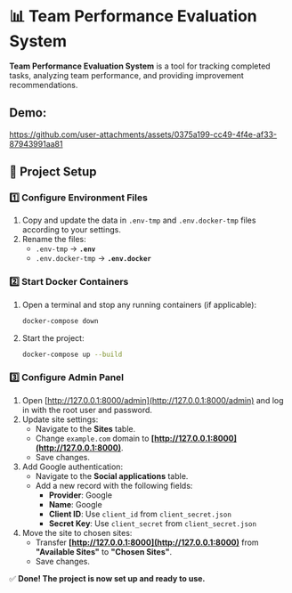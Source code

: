 ﻿# 📊 Team Performance Evaluation System

**Team Performance Evaluation System** is a tool for tracking completed tasks, analyzing team performance, and providing improvement recommendations.

## Demo:
https://github.com/user-attachments/assets/0375a199-cc49-4f4e-af33-87943991aa81

## 🚀 Project Setup

### 1️⃣ Configure Environment Files
1. Copy and update the data in `.env-tmp` and `.env.docker-tmp` files according to your settings.
2. Rename the files:
   - `.env-tmp` → **`.env`**
   - `.env.docker-tmp` → **`.env.docker`**

### 2️⃣ Start Docker Containers
1. Open a terminal and stop any running containers (if applicable):
   ```bash
   docker-compose down
   ```
2. Start the project:
   ```bash
   docker-compose up --build
   ```

### 3️⃣ Configure Admin Panel
1. Open [http://127.0.0.1:8000/admin](http://127.0.0.1:8000/admin) and log in with the root user and password.
2. Update site settings:
   - Navigate to the **Sites** table.
   - Change `example.com` domain to **[http://127.0.0.1:8000](http://127.0.0.1:8000)**.
   - Save changes.
3. Add Google authentication:
   - Navigate to the **Social applications** table.
   - Add a new record with the following fields:
     - **Provider**: Google
     - **Name**: Google
     - **Client ID**: Use `client_id` from `client_secret.json`
     - **Secret Key**: Use `client_secret` from `client_secret.json`
4. Move the site to chosen sites:
   - Transfer **[http://127.0.0.1:8000](http://127.0.0.1:8000)** from **"Available Sites"** to **"Chosen Sites"**.
   - Save changes.

✅ **Done! The project is now set up and ready to use.**
